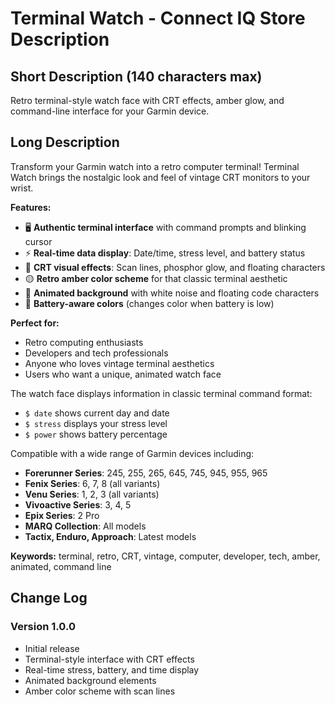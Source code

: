 # Terminal Watch - Connect IQ Store Description

## Short Description (140 characters max)
Retro terminal-style watch face with CRT effects, amber glow, and command-line interface for your Garmin device.

## Long Description

Transform your Garmin watch into a retro computer terminal! Terminal Watch brings the nostalgic look and feel of vintage CRT monitors to your wrist.

**Features:**
- 🖥️ **Authentic terminal interface** with command prompts and blinking cursor
- ⚡ **Real-time data display**: Date/time, stress level, and battery status
- 🌟 **CRT visual effects**: Scan lines, phosphor glow, and floating characters
- 🟡 **Retro amber color scheme** for that classic terminal aesthetic
- 📱 **Animated background** with white noise and floating code characters
- 🔋 **Battery-aware colors** (changes color when battery is low)

**Perfect for:**
- Retro computing enthusiasts
- Developers and tech professionals
- Anyone who loves vintage terminal aesthetics
- Users who want a unique, animated watch face

The watch face displays information in classic terminal command format:
- `$ date` shows current day and date
- `$ stress` displays your stress level
- `$ power` shows battery percentage

Compatible with a wide range of Garmin devices including:
- **Forerunner Series**: 245, 255, 265, 645, 745, 945, 955, 965
- **Fenix Series**: 6, 7, 8 (all variants)
- **Venu Series**: 1, 2, 3 (all variants)
- **Vivoactive Series**: 3, 4, 5
- **Epix Series**: 2 Pro
- **MARQ Collection**: All models
- **Tactix, Enduro, Approach**: Latest models

**Keywords:** terminal, retro, CRT, vintage, computer, developer, tech, amber, animated, command line

## Change Log

### Version 1.0.0
- Initial release
- Terminal-style interface with CRT effects
- Real-time stress, battery, and time display
- Animated background elements
- Amber color scheme with scan lines 
